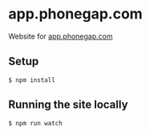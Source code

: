 app.phonegap.com
===

Website for [app.phonegap.com](htpp://app.phonegap.com)

Setup
---

    $ npm install

Running the site locally
---

    $ npm run watch
